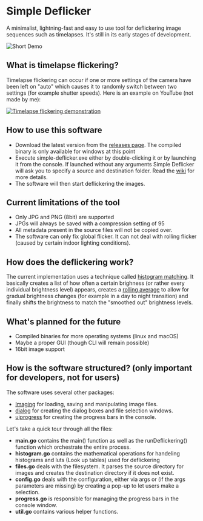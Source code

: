 # Simple Deflicker
A minimalist, lightning-fast and easy to use tool for deflickering image sequences such as timelapses.
It's still in its early stages of development.

![Short Demo](demo_clouds.gif)

## What is timelapse flickering?
Timelapse flickering can occur if one or more settings of the camera have been left on "auto" which causes it to randomly switch between two settings (for example shutter speeds). Here is an example on YouTube (not made by me):

[![Timelapse flickering demonstration](https://img.youtube.com/vi/t56jdLtke64/0.jpg)](https://www.youtube.com/watch?v=t56jdLtke64)

## How to use this software
* Download the latest version from the [releases page](https://github.com/StruffelProductions/simple-deflicker/releases). The compiled binary is only available for windows at this point
* Execute simple-deflicker.exe either by double-clicking it or by launching it from the console. If launched without any arguments Simple Deflicker will ask you to specify a source and destination folder. Read the [wiki](https://github.com/StruffelProductions/simple-deflicker/wiki) for more details.
* The software will then start deflickering the images.

## Current limitations of the tool
* Only JPG and PNG (8bit) are supported
* JPGs will always be saved with a compression setting of 95
* All metadata present in the source files will not be copied over.
* The software can only fix global flicker. It can not deal with rolling flicker (caused by certain indoor lighting conditions).

## How does the deflickering work?
The current implementation uses a technique called [histogram matching](https://en.wikipedia.org/wiki/Histogram_matching). It basically creates a list of how often a certain brighness (or rather every individual brightness level) appears, creates a [rolling average](https://en.wikipedia.org/wiki/Moving_average) to allow for gradual brightness changes (for example in a day to night transition) and finally shifts the brightness to match the "smoothed out" brightness levels.

## What's planned for the future
* Compiled binaries for more operating systems (linux and macOS)
* Maybe a proper GUI (though CLI will remain possible)
* 16bit image support

## How is the software structured? (only important for developers, not for users)
The software uses several other packages:
* [Imaging](https://github.com/disintegration/imaging) for loading, saving and manipulating image files.
* [dialog](https://github.com/sqweek/dialog) for creating the dialog boxes and file selection windows.
* [uiprogress](https://github.com/gosuri/uiprogress) for creating the progress bars in the console.

Let's take a quick tour through all the files:
* **main.go** contains the main() function as well as the runDeflickering() function which orchestrate the entire process.
* **histogram.go** contains the mathematical operations for handeling histograms and luts (Look up tables) used for deflickering
* **files.go** deals with the filesystem. It parses the source directory for images and creates the destination directory if it does not exist.
* **config.go** deals with the configuration, either via args or (if the args parameters are missing) by creating a pop-up to let users make a selection.
* **progress.go** is responsible for managing the progress bars in the console window.
* **util.go** contains various helper functions.
